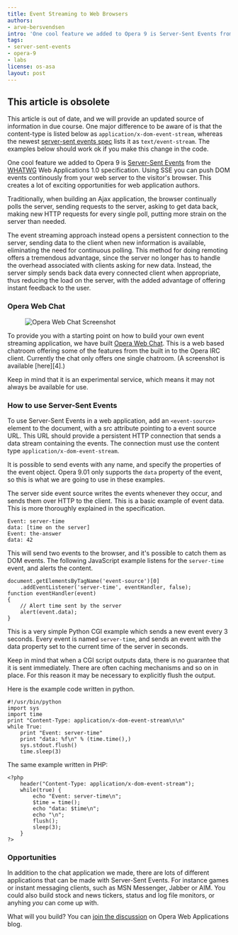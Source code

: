 ```yaml
---
title: Event Streaming to Web Browsers
authors:
- arve-bersvendsen
intro: 'One cool feature we added to Opera 9 is Server-Sent Events from the WHATWG Web Applications 1.0 specification. Using SSE you can push DOM events continously from your web server to the visitor’s browser. This creates a lot of exciting opportunities for web application authors.'
tags:
- server-sent-events
- opera-9
- labs
license: os-asa
layout: post
---
```


## This article is obsolete

This article is out of date, and we will provide an updated source of information in due course. One major difference to be aware of is that the content-type is listed below as `application/x-dom-event-stream`, whereas the newest [server-sent events spec][1] lists it as `text/event-stream`. The examples below should work ok if you make this change in the code.

[1]: http://www.w3.org/TR/2009/WD-eventsource-20091029/#text-event-stream

One cool feature we added to Opera 9 is [Server-Sent Events][2] from the [WHATWG][3] Web Applications 1.0 specification. Using SSE you can push DOM events continously from your web server to the visitor's browser. This creates a lot of exciting opportunities for web application authors.

[2]: http://whatwg.org/specs/web-apps/current-work/#scs-server-sent
[3]: http://whatwg.org/

Traditionally, when building an Ajax application, the browser continually polls the server, sending requests to the server, asking to get data back, making new HTTP requests for every single poll, putting more strain on the server than needed.

The event streaming approach instead opens a persistent connection to the server, sending data to the client when new information is available, eliminating the need for continuous polling. This method for doing remoting offers a tremendous advantage, since the server no longer has to handle the overhead associated with clients asking for new data. Instead, the server simply sends back data every connected client when appropriate, thus reducing the load on the server, with the added advantage of offering instant feedback to the user.

### Opera Web Chat

<figure>
	<img src="{{ page.id }}/screenshot.jpg" alt="Opera Web Chat Screenshot">
</figure>

To provide you with a starting point on how to build your own event streaming application, we have built [Opera Web Chat][5]. This is a web based chatroom offering some of the features from the built in to the Opera IRC client. Currently the chat only offers one single chatroom. (A screenshot is available [here][4].)

[5]: http://oxzone.opera.com/webchat/

Keep in mind that it is an experimental service, which means it may not always be available for use.

### How to use Server-Sent Events

To use Server-Sent Events in a web application, add an `<event-source>` element to the document, with a src attribute pointing to a event source URL. This URL should provide a persistent HTTP connection that sends a data stream containing the events. The connection must use the content type `application/x-dom-event-stream`.

It is possible to send events with any name, and specify the properties of the event object. Opera 9.01 only supports the `data` property of the event, so this is what we are going to use in these examples.

The server side event source writes the events whenever they occur, and sends them over HTTP to the client. This is a basic example of event data. This is more thoroughly explained in the specification.

	Event: server-time
	data: [time on the server]
	Event: the-answer
	data: 42

This will send two events to the browser, and it's possible to catch them as DOM events. The following JavaScript example listens for the `server-time` event, and alerts the content.

	document.getElementsByTagName('event-source')[0]
		.addEventListener('server-time', eventHandler, false);
	function eventHandler(event)
	{
		// Alert time sent by the server
		alert(event.data);
	}

This is a very simple Python CGI example which sends a new event every 3 seconds. Every event is named `server-time`, and sends an event with the data property set to the current time of the server in seconds.

Keep in mind that when a CGI script outputs data, there is no guarantee that it is sent immediately. There are often caching mechanisms and so on in place. For this reason it may be necessary to explicitly flush the output.

Here is the example code written in python.

	#!/usr/bin/python
	import sys
	import time
	print "Content-Type: application/x-dom-event-stream\n\n"
	while True:
		print "Event: server-time"
		print "data: %f\n" % (time.time(),)
		sys.stdout.flush()
		time.sleep(3)

The same example written in PHP:

	<?php
		header("Content-Type: application/x-dom-event-stream");
		while(true) {
			echo "Event: server-time\n";
			$time = time();
			echo "data: $time\n";
			echo "\n";
			flush();
			sleep(3);
		}
	?>

### Opportunities

In addition to the chat application we made, there are lots of different applications that can be made with Server-Sent Events. For instance games or instant messaging clients, such as MSN Messenger, Jabber or AIM. You could also build stock and news tickers, status and log file monitors, or anyhing _you_ can come up with.

What will you build? You can [join the discussion][6] on Opera Web Applications blog.

[6]: http://my.opera.com/WebApplications/blog/show.dml/438711#comments
